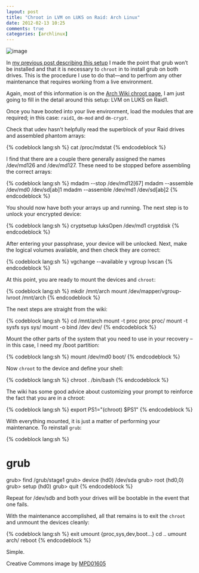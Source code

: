```yaml
---
layout: post
title: "Chroot in LVM on LUKS on Raid: Arch Linux"
date: 2012-02-13 10:25
comments: true
categories: [archlinux]
---
```

![image](http://dl.dropbox.com/u/261312/Blog-images/chroot-lvm.jpg)

In [my previous post describing this setup](http://jasonwryan.com/blog/2012/02/11/lvm/ "Post on setting this system up")
I made the point that grub won’t be installed and that it is necessary
to `chroot` in to install grub on both drives. This is the procedure I use
to do that—and to perfrom any other maintenance that requires working
from a live environment.

Again, most of this information is on the 
[Arch Wiki chroot page](https://wiki.archlinux.org/index.php/Chroot "Arch wiki page"), I
am just going to fill in the detail around this setup: LVM on LUKS on
Raid1.

Once you have booted into your live environment, load the modules that
are required; in this case: `raid1`, `dm-mod` and `dm-crypt`.

Check that udev hasn’t helpfully read the superblock of your Raid drives
and assembled phantom arrays:

{% codeblock lang:sh %}
cat /proc/mdstat
{% endcodeblock %}

I find that there are a couple there generally assigned the names
<span class="file">/dev/md126</span> and <span class="file">/dev/md127</span>.
These need to be stopped before assembling the correct arrays:

{% codeblock lang:sh %}
mdadm --stop /dev/md12[67]
mdadm --assemble /dev/md0 /dev/sd[ab]1
mdadm --assemble /dev/md1 /dev/sd[ab]2
{% endcodeblock %}

You should now have both your arrays up and running. The next step is to
unlock your encrypted device:

{% codeblock lang:sh %}
cryptsetup luksOpen /dev/md1 cryptdisk
{% endcodeblock %}

After entering your passphrase, your device will be unlocked. Next, make
the logical volumes available, and then check they are correct:

{% codeblock lang:sh %}
vgchange --available y vgroup
lvscan
{% endcodeblock %}

At this point, you are ready to mount the devices and `chroot`:

{% codeblock lang:sh %}
mkdir /mnt/arch
mount /dev/mapper/vgroup-lvroot /mnt/arch
{% endcodeblock %}

The next steps are straight from the wiki:

{% codeblock lang:sh %}
cd /mnt/arch
mount -t proc proc proc/
mount -t sysfs sys sys/
mount -o bind /dev dev/
{% endcodeblock %}

Mount the other parts of the system that you need to use in your
recovery – in this case, I need my <span class="file">/boot</span> partition:

{% codeblock lang:sh %}
mount /dev/md0 boot/
{% endcodeblock %}

Now `chroot` to the device and define your shell:

{% codeblock lang:sh %}
chroot . /bin/bash
{% endcodeblock %}

The wiki has some good advice about customizing your prompt to reinforce
the fact that you are in a chroot:

{% codeblock lang:sh %}
export PS1="(chroot) $PS1"
{% endcodeblock %}

With everything mounted, it is just a matter of performing your
maintenance. To reinstall `grub`:

{% codeblock lang:sh %}
# grub
grub> find /grub/stage1
grub> device (hd0) /dev/sda
grub> root (hd0,0)
grub> setup (hd0)
grub> quit
{% endcodeblock %}

Repeat for <span class="file">/dev/sdb</span> and both your drives will be bootable in the event
that one fails.

With the maintenance accomplished, all that remains is to exit the
`chroot` and unmount the devices cleanly:

{% codeblock lang:sh %}
exit
umount {proc,sys,dev,boot...}
cd ..
umount arch/
reboot
{% endcodeblock %}

Simple.

Creative Commons image by
[MPD01605](http://www.flickr.com/photos/mpd01605/4152508668/ "Rescue Engine 6 on Flickr")
